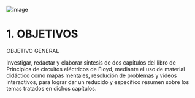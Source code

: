 ![image](https://user-images.githubusercontent.com/105056762/201223170-fd55abcf-e147-4fdb-86c2-1fb43c6d74f7.png)
# 1. OBJETIVOS
OBJETIVO GENERAL

Investigar, redactar y elaborar síntesis de dos capítulos del libro de Principios de circuitos eléctricos de Floyd, mediante el uso de material didáctico como mapas mentales, resolución de problemas y videos interactivos, para lograr dar un reducido y especifico resumen sobre los temas tratados en dichos capítulos.
